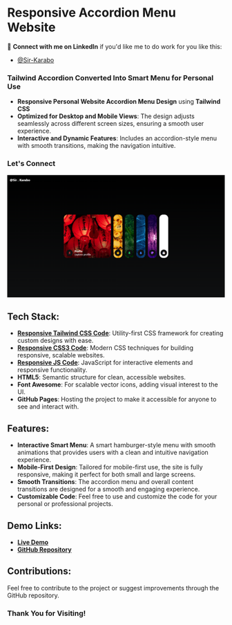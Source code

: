 # Responsive Accordion Menu Website

💙 **Connect with me on LinkedIn** if you'd like me to do work for you like this:

- [@Sir-Karabo](https://www.linkedin.com/in/sir-karabo/)

### Tailwind Accordion Converted Into Smart Menu for Personal Use

- **Responsive Personal Website Accordion Menu Design** using **Tailwind CSS**
- **Optimized for Desktop and Mobile Views**: The design adjusts seamlessly across different screen sizes, ensuring a smooth user experience.
- **Interactive and Dynamic Features**: Includes an accordion-style menu with smooth transitions, making the navigation intuitive.

### Let's Connect

![Preview Image](/image.png)

## Tech Stack:

- **[Responsive Tailwind CSS Code](https://tailwindcss.com/)**: Utility-first CSS framework for creating custom designs with ease.
- **[Responsive CSS3 Code](https://www.w3schools.com/css/)**: Modern CSS techniques for building responsive, scalable websites.
- **[Responsive JS Code](https://www.w3schools.com/js/)**: JavaScript for interactive elements and responsive functionality.
- **HTML5**: Semantic structure for clean, accessible websites.
- **Font Awesome**: For scalable vector icons, adding visual interest to the UI.
- **GitHub Pages**: Hosting the project to make it accessible for anyone to see and interact with.

## Features:

- **Interactive Smart Menu**: A smart hamburger-style menu with smooth animations that provides users with a clean and intuitive navigation experience.
- **Mobile-First Design**: Tailored for mobile-first use, the site is fully responsive, making it perfect for both small and large screens.
- **Smooth Transitions**: The accordion menu and overall content transitions are designed for a smooth and engaging experience.
- **Customizable Code**: Feel free to use and customize the code for your personal or professional projects.

## Demo Links:

- **[Live Demo](https://sir-karabo.github.io)** 
- **[GitHub Repository](https://github.com/sir-karabo/sir-karabo.github.io)** 

## Contributions:

Feel free to contribute to the project or suggest improvements through the GitHub repository.

### Thank You for Visiting!
